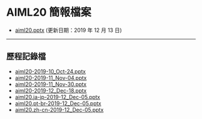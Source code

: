 <!--
This is a machine generated file, and should not be edited, as it will be overwritten with future updates.
-->

# <a name="aiml20-presentation-files"></a>AIML20 簡報檔案

- [aiml20.pptx](https://globaleventcdn.blob.core.windows.net/assets/aiml/aiml20/zh-TW/aiml20.zh-TW.pptx) (更新日期：2019 年 12 月 13 日)
---
## <a name="historical-files"></a>歷程記錄檔
- [aiml20-2019-10_Oct-24.pptx](https://globaleventcdn.blob.core.windows.net/assets/aiml/aiml20/aiml20-2019-10_Oct-24.pptx)
- [aiml20-2019-11_Nov-04.pptx](https://globaleventcdn.blob.core.windows.net/assets/aiml/aiml20/aiml20-2019-11_Nov-04.pptx)
- [aiml20-2019-11_Nov-30.pptx](https://globaleventcdn.blob.core.windows.net/assets/aiml/aiml20/aiml20-2019-11_Nov-30.pptx)
- [aiml20-2019-12_Dec-18.pptx](https://globaleventcdn.blob.core.windows.net/assets/aiml/aiml20/aiml20-2019-12_Dec-18.pptx)
- [aiml20.ja-jp-2019-12_Dec-05.pptx](https://globaleventcdn.blob.core.windows.net/assets/aiml/aiml20/aiml20.ja-jp-2019-12_Dec-05.pptx)
- [aiml20.pt-br-2019-12_Dec-05.pptx](https://globaleventcdn.blob.core.windows.net/assets/aiml/aiml20/aiml20.pt-br-2019-12_Dec-05.pptx)
- [aiml20.zh-cn-2019-12_Dec-05.pptx](https://globaleventcdn.blob.core.windows.net/assets/aiml/aiml20/aiml20.zh-cn-2019-12_Dec-05.pptx)


